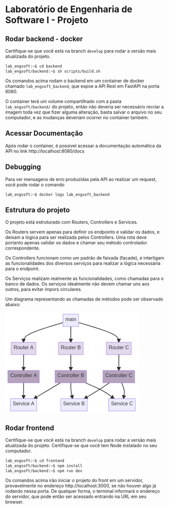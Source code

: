 # Laboratório de Engenharia de Software I - Projeto

## Rodar backend - docker

Certifique-se que você está na branch `develop` para rodar a versão mais atualizada do projeto.

```console
lab_engsoft:~$ cd backend
lab_engsoft/backend:~$ sh scripts/build.sh
```

Os comandos acima rodam o backend em um container de docker chamado `lab_engsoft_backend`, que expoe a API Rest em FastAPI na porta 8080.

O container terá um volume compartilhado com a pasta `lab_engsoft/backend/` do projeto, então não deveria ser necessário recriar a imagem toda vez que fizer alguma alteração, basta salvar o arquivo no seu computador, e as mudanças deveriam ocorrer no container também.

## Acessar Documentação

Após rodar o container, é possível acessar a documentação automática da API no link http://localhost:8080/docs

## Debugging

Para ver mensagens de erro produzidas pela API ao realizar um request, você pode rodar o comando

```console
lab_engsoft:~$ docker logs lab_engsoft_backend
```

## Estrutura do projeto

O projeto está estruturado com Routers, Controllers e Services.

Os Routers servem apenas para definir os endpoints e validar os dados, e deixam a lógica para ser realizada pelos Controllers. Uma rota deve portanto apenas validar os dados e chamar seu método controlador correspondente.

Os Controllers funcionam como um padrão de faixada (facade), e interligam as funcionalidades dos diversos serviços para realizar a lógica necessária para o endpoint.

Os Serviços realizam realmente as funcionalidades, como chamadas para o banco de dados. Os serviços idealmente não devem chamar uns aos outros, para evitar impors circulares.

Um diagrama representando as chamadas de métodos pode ser observado abaixo:

![diagrama de vizualização dos routers, controllers e services](https://github.com/brunomariz/lab_engsoft/blob/develop/img/diagrama.png?raw=true)

## Rodar frontend

Certifique-se que você está na branch `develop` para rodar a versão mais atualizada do projeto.
Certifique-se que você tem Node instalado no seu computador.

```console
lab_engsoft:~$ cd frontend
lab_engsoft/backend:~$ npm install
lab_engsoft/backend:~$ npm run dev
```

Os comandos acima irão iniciar o projeto do front em um servidor, provavelmente no endereço http://localhost:3000, se não houver algo já rodando nessa porta. De qualquer forma, o terminal informará o endereço do servidor, que pode então ser acessado entrando na URL em seu browser.
